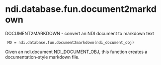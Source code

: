 # ndi.database.fun.document2markdown

  DOCUMENT2MARKDOWN - convert an NDI document to markdown text
 
     MD = ndi.database.fun.document2markdown(ndi_document_obj)
 
   Given an ndi.document NDI_DOCUMENT_OBJ, this function creates a 
   documentation-style markdown file.
